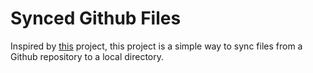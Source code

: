 # Synced Github Files

Inspired by [this](https://github.com/BetaHuhn/github-files) project, this project is a simple way to sync files from a Github repository to a local directory.
